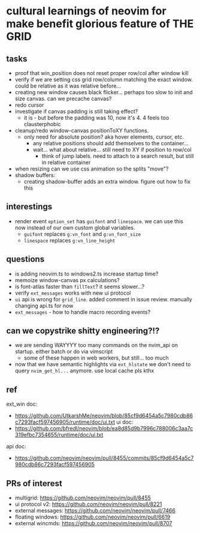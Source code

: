 # cultural learnings of neovim for make benefit glorious feature of THE GRID

## tasks
- proof that win_position does not reset proper row/col after window kill
- verify if we are setting css grid row/column matching the exact window. could be relative as it was relative before...
- creating new window causes black flicker... perhaps too slow to init and size canvas. can we precache canvas?
- redo cursor
- investigate if canvas padding is still taking effect?
  - it is - but before the padding was 10, now it's 4. 4 feels too clausterphobic
- cleanup/redo window-canvas positionToXY functions.
  - only need for absolute position? aka hover elements, cursor, etc.
    - any relative positions should add themselves to the container...
    - wait... what about relative... still need to XY if position to row/col
        - think of jump labels. need to attach to a search result, but still
          in relative container
- when resizing can we use css animation so the splits "move"?
- shadow buffers:
  - creating shadow-buffer adds an extra window. figure out how to fix this

## interestings
- render event `option_set` has `guifont` and `linespace`. we can use this now instead of our own custom global variables.
  - `guifont` replaces `g:vn_font` and `g:vn_font_size`
  - `linespace` replaces `g:vn_line_height`

## questions
- is adding neovim.ts to windows2.ts increase startup time?
- memoize window-canvas px calculations?
- is font-atlas faster than `fillText`? it seems slower...?
- verify `ext_messages` works with new ui protocol
- `ui` api is wrong for `grid_line`. added comment in issue review. manually changing api.ts for now
- `ext_messages` - how to handle macro recording events?

## can we copystrike shitty engineering?!?
- we are sending WAYYYY too many commands on the nvim_api on startup. either batch or do via vimscript
    - some of these happen in web workers, but still... too much
- now that we have semantic highlights via `ext_hlstate` we don't need to query `nvim_get_hl...` anymore. use local cache pls kthx

## ref
ext_win doc:
- https://github.com/UtkarshMe/neovim/blob/85cf9d6454a5c7980cdb86c7293facf597456905/runtime/doc/ui.txt 
ui doc:
- https://github.com/bfredl/neovim/blob/ea8d85d9b7996c788006c3aa7c319efbc7354655/runtime/doc/ui.txt

api doc:
- https://github.com/neovim/neovim/pull/8455/commits/85cf9d6454a5c7980cdb86c7293facf597456905

## PRs of interest
- multigrid: https://github.com/neovim/neovim/pull/8455
- ui protocol v2: https://github.com/neovim/neovim/pull/8221
- external messages: https://github.com/neovim/neovim/pull/7466
- floating windows: https://github.com/neovim/neovim/pull/6619
- external wincmds: https://github.com/neovim/neovim/pull/8707
